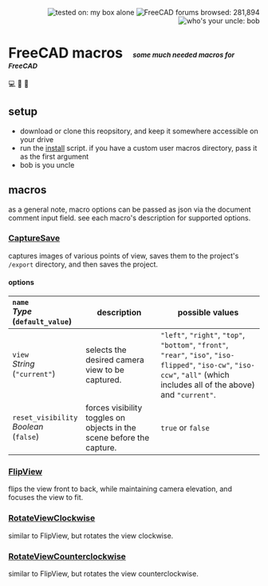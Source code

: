 <p align="right">
  <img src="https://img.shields.io/badge/tested%20on-my%20box%20alone-lightseagreen"
       alt="tested on: my box alone" />
  <img src="https://img.shields.io/badge/FreeCAD%20forums%20browsed-281,894-2057a9"
       alt="FreeCAD forums browsed: 281,894" />
  <img src="https://img.shields.io/badge/who's%20your%20uncle-bob-lightskyblue"
       alt="who's your uncle: bob" />
</p>

# FreeCAD macros &nbsp; <sub><sub><sup><sup>_some much needed macros for FreeCAD_</sup></sup></sub></sub>

💻 📐 🤖


## setup
                      
- download or clone this reopsitory, and keep it somewhere accessible on your drive
- run the [install][1] script. if you have a custom user macros directory, pass it as the first argument
- bob is you uncle


## macros

as a general note, macro options can be passed as json via the document comment input field. see each macro's description for supported options.             

### [CaptureSave][2]

captures images of various points of view, saves them to the project's `/export` directory, and then saves the project.  

#### options

| `name`<br/>*Type*<br/>(`default_value`)          | description                                                           | possible values                                                                                                                                                              |
|:-------------------------------------------------|-----------------------------------------------------------------------|------------------------------------------------------------------------------------------------------------------------------------------------------------------------------|
| `view`<br/>*String*<br/>(`"current"`)            | selects the desired camera view to be captured.                       | `"left"`, `"right"`, `"top"`, `"bottom"`, `"front"`, `"rear"`, `"iso"`, `"iso-flipped"`, `"iso-cw"`, `"iso-ccw"`, `"all"` (which includes all of the above) and `"current"`. |
| `reset_visibility`<br/>*Boolean*<br/>(`false`)   | forces visibility toggles on objects in the scene before the capture. | `true` or `false`                                                                                                                                                            |

### [FlipView][3]

flips the view front to back, while maintaining camera elevation, and focuses the view to fit.

### [RotateViewClockwise][4]

similar to FlipView, but rotates the view clockwise.

### [RotateViewCounterclockwise][5]

similar to FlipView, but rotates the view counterclockwise.





[1]: /bin/install.sh
[2]: /macros/CaptureSave.py
[3]: /macros/FlipView.py
[4]: /macros/RotateViewClockwise.py
[5]: /macros/RotateViewCounterclockwise.py
